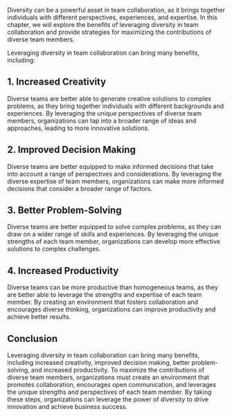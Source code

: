 
Diversity can be a powerful asset in team collaboration, as it brings together individuals with different perspectives, experiences, and expertise. In this chapter, we will explore the benefits of leveraging diversity in team collaboration and provide strategies for maximizing the contributions of diverse team members.

Leveraging diversity in team collaboration can bring many benefits, including:

## 1. Increased Creativity

Diverse teams are better able to generate creative solutions to complex problems, as they bring together individuals with different backgrounds and experiences. By leveraging the unique perspectives of diverse team members, organizations can tap into a broader range of ideas and approaches, leading to more innovative solutions.

## 2. Improved Decision Making

Diverse teams are better equipped to make informed decisions that take into account a range of perspectives and considerations. By leveraging the diverse expertise of team members, organizations can make more informed decisions that consider a broader range of factors.

## 3. Better Problem-Solving

Diverse teams are better equipped to solve complex problems, as they can draw on a wider range of skills and experiences. By leveraging the unique strengths of each team member, organizations can develop more effective solutions to complex challenges.

## 4. Increased Productivity

Diverse teams can be more productive than homogeneous teams, as they are better able to leverage the strengths and expertise of each team member. By creating an environment that fosters collaboration and encourages diverse thinking, organizations can improve productivity and achieve better results.

Conclusion
----------

Leveraging diversity in team collaboration can bring many benefits, including increased creativity, improved decision making, better problem-solving, and increased productivity. To maximize the contributions of diverse team members, organizations must create an environment that promotes collaboration, encourages open communication, and leverages the unique strengths and perspectives of each team member. By taking these steps, organizations can leverage the power of diversity to drive innovation and achieve business success.
